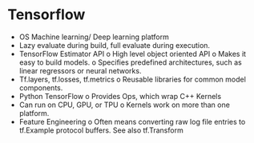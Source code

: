 # Tensorflow

-	OS Machine learning/ Deep learning platform
-	Lazy evaluate during build, full evaluate during execution.
-	TensorFlow Estimator API
o	High level object oriented API
o	Makes it easy to build models.
o	Specifies predefined architectures, such as linear regressors or neural networks.
-	Tf.layers, tf.losses, tf.metrics
o	Reusable libraries for common model components.
-	Python TensorFlow
o	Provides Ops, which wrap C++ Kernels
-	Can run on CPU, GPU, or TPU
o	Kernels work on more than one platform.
-	Feature Engineering
o	Often means converting raw log file entries to tf.Example protocol buffers. See also tf.Transform
